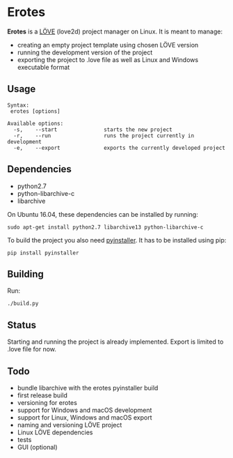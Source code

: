 # Erotes

**Erotes** is a [LÖVE](http://love2d.org/) (love2d) project manager on Linux. It is meant to manage:

- creating an empty project template using chosen LÖVE version
- running the development version of the project
- exporting the project to .love file as well as Linux and Windows executable format

## Usage

```
Syntax:
 erotes [options]

Available options:
  -s,    --start               starts the new project                  
  -r,    --run                 runs the project currently in development
  -e,    --export              exports the currently developed project 
```


## Dependencies

- python2.7
- python-libarchive-c
- libarchive

On Ubuntu 16.04, these dependencies can be installed by running:

```sudo apt-get install python2.7 libarchive13 python-libarchive-c```

To build the project you also need [pyinstaller](https://www.pyinstaller.org/). It has to be installed using pip:

```pip install pyinstaller```

## Building

Run:

```./build.py``` 

## Status

Starting and running the project is already implemented. Export is limited to .love file for now.

## Todo

- bundle libarchive with the erotes pyinstaller build
- first release build
- versioning for erotes
- support for Windows and macOS development
- support for Linux, Windows and macOS export
- naming and versioning LÖVE project
- Linux LÖVE dependencies
- tests
- GUI (optional)